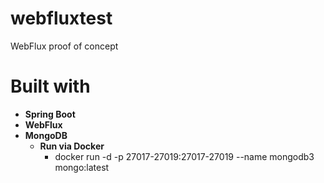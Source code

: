# webfluxtest

WebFlux proof of concept

# Built with
- **Spring Boot**
- **WebFlux**
- **MongoDB**
  - **Run via Docker**
    - docker run -d -p 27017-27019:27017-27019 --name mongodb3 mongo:latest

